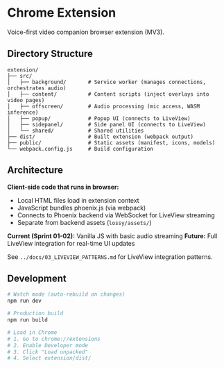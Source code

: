 # Chrome Extension

Voice-first video companion browser extension (MV3).

## Directory Structure

```
extension/
├── src/
│   ├── background/       # Service worker (manages connections, orchestrates audio)
│   ├── content/          # Content scripts (inject overlays into video pages)
│   ├── offscreen/        # Audio processing (mic access, WASM inference)
│   ├── popup/            # Popup UI (connects to LiveView)
│   ├── sidepanel/        # Side panel UI (connects to LiveView)
│   └── shared/           # Shared utilities
├── dist/                 # Built extension (webpack output)
├── public/               # Static assets (manifest, icons, models)
└── webpack.config.js     # Build configuration
```

## Architecture

**Client-side code that runs in browser:**
- Local HTML files load in extension context
- JavaScript bundles phoenix.js (via webpack)
- Connects to Phoenix backend via WebSocket for LiveView streaming
- Separate from backend assets (`lossy/assets/`)

**Current (Sprint 01-02):** Vanilla JS with basic audio streaming
**Future:** Full LiveView integration for real-time UI updates

See `../docs/03_LIVEVIEW_PATTERNS.md` for LiveView integration patterns.

## Development

```bash
# Watch mode (auto-rebuild on changes)
npm run dev

# Production build
npm run build

# Load in Chrome
# 1. Go to chrome://extensions
# 2. Enable Developer mode
# 3. Click "Load unpacked"
# 4. Select extension/dist/
```

